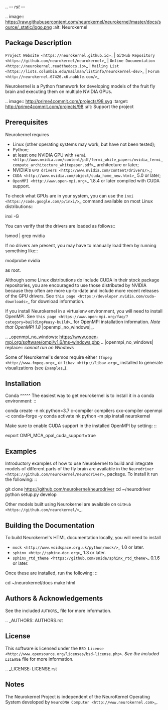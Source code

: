 .. -*- rst -*-

..  image:: https://raw.githubusercontent.com/neurokernel/neurokernel/master/docs/source/_static/logo.png
    :alt: Neurokernel

Package Description
-------------------

`Project Website <https://neurokernel.github.io>`_ |
`GitHub Repository <https://github.com/neurokernel/neurokernel>`_ |
`Online Documentation <https://neurokernel.readthedocs.io>`_ |
`Mailing List <https://lists.columbia.edu/mailman/listinfo/neurokernel-dev>`_ |
`Forum <http://neurokernel.67426.x6.nabble.com/>`_

Neurokernel is a Python framework for developing models of
the fruit fly brain and executing them on multiple NVIDIA GPUs.

.. image:: http://prime4commit.com/projects/98.svg
    :target: http://prime4commit.com/projects/98
    :alt: Support the project

Prerequisites
-------------
Neurokernel requires

* Linux (other operating systems may work, but have not been tested);
* Python;
* at least one NVIDIA GPU with `Fermi
  <http://www.nvidia.com/content/pdf/fermi_white_papers/nvidia_fermi_compute_architecture_whitepaper.pdf>`_
  architecture or later;
* NVIDIA's `GPU drivers <http://www.nvidia.com/content/drivers/>`_;
* `CUDA <http://www.nvidia.com/object/cuda_home_new.html>`_ 5.0 or later;
* `OpenMPI <http://www.open-mpi.org>`_ 1.8.4 or later compiled with CUDA support.

To check what GPUs are in your system, you can use the `inxi
<https://code.google.com/p/inxi/>`_ command available on most Linux
distributions::

  inxi -G

You can verify that the drivers are loaded as follows::

  lsmod | grep nvidia

If no drivers are present, you may have to manually load them by running
something like::

  modprobe nvidia

as root.

Although some Linux distributions do include CUDA in their stock package
repositories, you are encouraged to use those distributed by NVIDIA because they
often are more up-to-date and include more recent releases of the GPU drivers.
See `this page <https://developer.nvidia.com/cuda-downloads>`_ for download
information.

If you install Neurokernel in a virtualenv environment, you will need to
install OpenMPI. See `this page
<https://www.open-mpi.org/faq/?category=building#easy-build>`_
for OpenMPI installation information. *Note that OpenMPI 1.8* |openmpi_no_windows|_.

.. _openmpi_no_windows: https://www.open-mpi.org/software/ompi/v1.6/ms-windows.php
.. |openmpi_no_windows| replace:: *cannot run on Windows*

Some of Neurokernel's demos require either `ffmpeg <http://www.fmpeg.org>`_ or `libav
<http://libav.org>`_ installed to generate visualizations (see `Examples`_).

Installation
------------

Conda
^^^^^
The easiest way to get neurokernel is to install it in a conda environment: ::

  conda create -n nk python=3.7 c-compiler compilers cxx-compiler openmpi -c conda-forge -y
  conda activate nk
  python -m pip install neurokernel

Make sure to enable CUDA support in the installed OpenMPI by setting: ::

  export OMPI_MCA_opal_cuda_support=true

Examples
--------
Introductory examples of how to use Neurokernel to build and integrate models of different
parts of the fly brain are available in the `Neurodriver
<https://github.com/neurokernel/neurodriver>`_ package. To install it run the
following: ::

  git clone https://github.com/neurokernel/neurodriver
  cd ~/neurodriver
  python setup.py develop

Other models built using Neurokernel are available on
`GitHub <https://github.com/neurokernel/>`_.

Building the Documentation
--------------------------
To build Neurokernel's HTML documentation locally, you will need to install

* `mock <http://www.voidspace.org.uk/python/mock/>`_ 1.0 or later.
* `sphinx <http://sphinx-doc.org>`_ 1.3 or later.
* `sphinx_rtd_theme <https://github.com/snide/sphinx_rtd_theme>`_ 0.1.6 or
  later.

Once these are installed, run the following: ::

  cd ~/neurokernel/docs
  make html

Authors & Acknowledgements
--------------------------
See the included `AUTHORS`_ file for more information.

.. _AUTHORS: AUTHORS.rst

License
-------
This software is licensed under the `BSD License
<http://www.opensource.org/licenses/bsd-license.php>`_.
See the included `LICENSE`_ file for more information.

.. _LICENSE: LICENSE.rst

Notes
-----
The Neurokernel Project is independent of the NeuroKernel Operating System
developed by `NeuroDNA Computer <http://www.neurokernel.com>`_.
